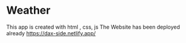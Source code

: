 # Weather
This app is created with html , css, js
The Website has been  deployed already https://dax-side.netlify.app/ 
